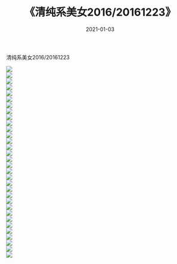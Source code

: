 ﻿---
layout: post
title:  《清纯系美女2016/20161223》
date:   2021-01-03
img: http://img.660000.xyz/Sharelink/清纯系美女/2016/20161223/000.jpg
categories: [美女, 清纯, 唯美]
---

清纯系美女2016/20161223

 ![](http://img.660000.xyz/Sharelink/清纯系美女/2016/20161223/001.jpg) <br>![](http://img.660000.xyz/Sharelink/清纯系美女/2016/20161223/002.jpg) <br>![](http://img.660000.xyz/Sharelink/清纯系美女/2016/20161223/003.jpg) <br>![](http://img.660000.xyz/Sharelink/清纯系美女/2016/20161223/004.jpg) <br>![](http://img.660000.xyz/Sharelink/清纯系美女/2016/20161223/005.jpg) <br>![](http://img.660000.xyz/Sharelink/清纯系美女/2016/20161223/006.jpg) <br>![](http://img.660000.xyz/Sharelink/清纯系美女/2016/20161223/007.jpg) <br>![](http://img.660000.xyz/Sharelink/清纯系美女/2016/20161223/008.jpg) <br>![](http://img.660000.xyz/Sharelink/清纯系美女/2016/20161223/009.jpg) <br>![](http://img.660000.xyz/Sharelink/清纯系美女/2016/20161223/010.jpg) <br>![](http://img.660000.xyz/Sharelink/清纯系美女/2016/20161223/011.jpg) <br>![](http://img.660000.xyz/Sharelink/清纯系美女/2016/20161223/012.jpg) <br>![](http://img.660000.xyz/Sharelink/清纯系美女/2016/20161223/013.jpg) <br>![](http://img.660000.xyz/Sharelink/清纯系美女/2016/20161223/014.jpg) <br>![](http://img.660000.xyz/Sharelink/清纯系美女/2016/20161223/015.jpg) <br>![](http://img.660000.xyz/Sharelink/清纯系美女/2016/20161223/016.jpg) <br>![](http://img.660000.xyz/Sharelink/清纯系美女/2016/20161223/017.jpg) <br>![](http://img.660000.xyz/Sharelink/清纯系美女/2016/20161223/018.jpg) <br>![](http://img.660000.xyz/Sharelink/清纯系美女/2016/20161223/019.jpg) <br>![](http://img.660000.xyz/Sharelink/清纯系美女/2016/20161223/020.jpg) <br>![](http://img.660000.xyz/Sharelink/清纯系美女/2016/20161223/021.jpg) <br>![](http://img.660000.xyz/Sharelink/清纯系美女/2016/20161223/022.jpg) <br>![](http://img.660000.xyz/Sharelink/清纯系美女/2016/20161223/023.jpg) <br>![](http://img.660000.xyz/Sharelink/清纯系美女/2016/20161223/024.jpg) <br>![](http://img.660000.xyz/Sharelink/清纯系美女/2016/20161223/025.jpg) <br>![](http://img.660000.xyz/Sharelink/清纯系美女/2016/20161223/026.jpg) <br>![](http://img.660000.xyz/Sharelink/清纯系美女/2016/20161223/027.jpg) <br>![](http://img.660000.xyz/Sharelink/清纯系美女/2016/20161223/028.jpg) <br>![](http://img.660000.xyz/Sharelink/清纯系美女/2016/20161223/029.jpg) <br>![](http://img.660000.xyz/Sharelink/清纯系美女/2016/20161223/030.jpg) <br>![](http://img.660000.xyz/Sharelink/清纯系美女/2016/20161223/031.jpg) <br>![](http://img.660000.xyz/Sharelink/清纯系美女/2016/20161223/032.jpg) <br>